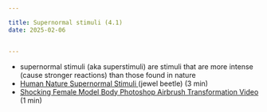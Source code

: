 ```yaml
---

title: Supernormal stimuli (4.1)
date: 2025-02-06


---
```


- supernormal stimuli (aka superstimuli) are stimuli that are more intense (cause stronger reactions) than those found in nature
- [Human Nature Supernormal Stimuli ](https://www.youtube.com/watch?v=nZANHO2o0RA) (jewel beetle) (3 min)
- [Shocking Female Model Body Photoshop Airbrush Transformation Video ](https://www.youtube.com/watch?v=AKlVyUJw3TM) (1 min)
